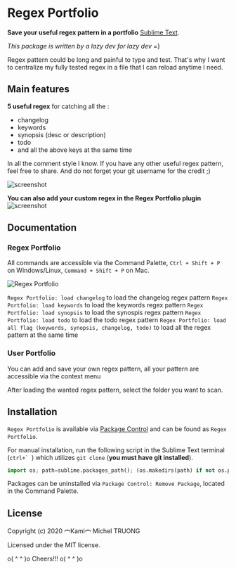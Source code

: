 # Regex Portfolio

**Save your useful regex pattern in a portfolio** [Sublime Text][subl].

*This package is written by a lazy dev for lazy dev* =}

Regex pattern could be long and painful to type and test. That's why I want to centralize my fully tested regex in a file that I can reload anytime I need.

[subl]: http://www.sublimetext.com/

## Main features
**5 useful regex** for catching all the :
* changelog
* keywords
* synopsis (desc or description)
* todo
* and all the above keys at the same time

In all the comment style I know. If you have any other useful regex pattern, feel free to share. And do not forget your git username for the credit ;)

![screenshot](https://github.com/KaminoU/regex_portfolio/blob/master/ss/comment_style.png)

**You can also add your custom regex in the Regex Portfolio plugin**
![screenshot](https://github.com/KaminoU/regex_portfolio/blob/master/ss/context_menu.png)

## Documentation
### Regex Portfolio
All commands are accessible via the Command Palette, `Ctrl + Shift + P` on Windows/Linux, `Command + Shift + P` on Mac.

![Regex Portfolio](https://github.com/KaminoU/regex_portfolio/blob/master/ss/command_palette.png)

`Regex Portfolio: load changelog` to load the changelog regex pattern
`Regex Portfolio: load keywords` to load the keywords regex pattern
`Regex Portfolio: load synopsis` to load the synospis regex pattern
`Regex Portfolio: load todo` to load the todo regex pattern
`Regex Portfolio: load all flag (keywords, synopsis, changelog, todo)` to load all the regex pattern at the same time

### User Portfolio
You can add and save your own regex pattern, all your pattern are accessible via the context menu

After loading the wanted regex pattern, select the folder you want to scan.




## Installation
`Regex Portfolio` is available via [Package Control][pkg-ctrl] and can be found as `Regex Portfolio`.

[pkg-ctrl]: http://wbond.net/sublime_packages/package_control

For manual installation, run the following script in the Sublime Text terminal (``ctrl+` ``) which utilizes `git clone` (**you must have git installed**).

```python
import os; path=sublime.packages_path(); (os.makedirs(path) if not os.path.exists(path) else None); window.run_command('exec', {'cmd': ['git', 'clone', 'https://github.com/KaminoU/regex_portfolio.git', 'Regex Portfolio'], 'working_dir': path})
```

Packages can be uninstalled via `Package Control: Remove Package`, located in the Command Palette.


## License
Copyright (c) 2020 宀Кami宀 Michel TRUONG

Licensed under the MIT license.

o( ^   ^ )o Cheers!!! o( ^   ^ )o
